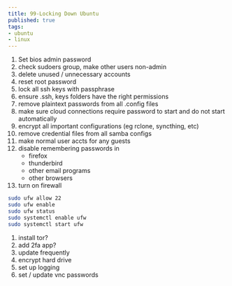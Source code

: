 ```yaml
---
title: 99-Locking Down Ubuntu
published: true
tags:
- ubuntu
- linux
---
```


1. Set bios admin password
1. check sudoers group, make other users non-admin
1. delete unused / unnecessary accounts
1. reset root password
1. lock all ssh keys with passphrase
1. ensure .ssh, keys folders have the right permissions
1. remove plaintext passwords from all .config files
1. make sure cloud connections require password to start and do not start automatically
1. encrypt all important configurations (eg rclone, syncthing, etc)
1. remove credential files from all samba configs
1. make normal user accts for any guests
1. disable remembering passwords in
    * firefox
    * thunderbird
    * other email programs
    * other browsers
1. turn on firewall

```bash
sudo ufw allow 22
sudo ufw enable
sudo ufw status
sudo systemctl enable ufw
sudo systemctl start ufw
```

1. install tor?
1. add 2fa app?
1. update frequently
1. encrypt hard drive
1. set up logging
1. set / update vnc passwords

